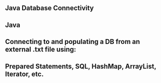 ## Java Database Connectivity

## Java 

## Connecting to and populating a DB from an external .txt file using:

## Prepared Statements, SQL, HashMap, ArrayList, Iterator, etc.
